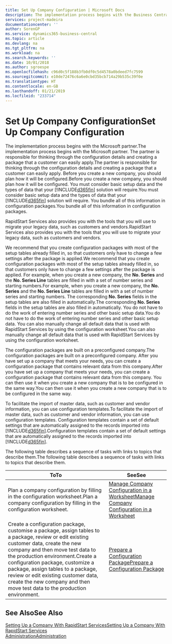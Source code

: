 ```yaml
---
title: Set Up Company Configuration | Microsoft Docs
description: The implementation process begins with the Business Central solution will require. You bundle all of this information into configuration packages.
services: project-madeira
documentationcenter: ''
author: SorenGP
ms.service: dynamics365-business-central
ms.topic: article
ms.devlang: na
ms.tgt_pltfrm: na
ms.workload: na
ms.search.keywords: ''
ms.date: 10/01/2018
ms.author: sgroespe
ms.openlocfilehash: c96d0c5f188b3fb0df0c5d4578a0bdeed7fc7599
ms.sourcegitcommit: e10de72476c6a6e0cbd35bcb714a29b535c39f0e
ms.translationtype: HT
ms.contentlocale: en-GB
ms.lasthandoff: 01/21/2019
ms.locfileid: "233714"
---
```

# <a name="set-up-company-configuration"></a><span data-ttu-id="de5ac-104">Set Up Company Configuration</span><span class="sxs-lookup"><span data-stu-id="de5ac-104">Set Up Company Configuration</span></span>
<span data-ttu-id="de5ac-105">The implementation process begins with the Microsoft partner.</span><span class="sxs-lookup"><span data-stu-id="de5ac-105">The implementation process begins with the Microsoft partner.</span></span> <span data-ttu-id="de5ac-106">The partner is responsible for thinking through the configuration details and creating a package that a customer can easily apply.</span><span class="sxs-lookup"><span data-stu-id="de5ac-106">The partner is responsible for thinking through the configuration details and creating a package that a customer can easily apply.</span></span> <span data-ttu-id="de5ac-107">Before you create a new company, you should plan how it will be configured.</span><span class="sxs-lookup"><span data-stu-id="de5ac-107">Before you create a new company, you should plan how it will be configured.</span></span> <span data-ttu-id="de5ac-108">You must consider basic setup data and the types of data that your [!INCLUDE[d365fin](includes/d365fin_md.md)] solution will require.</span><span class="sxs-lookup"><span data-stu-id="de5ac-108">You must consider basic setup data and the types of data that your [!INCLUDE[d365fin](includes/d365fin_md.md)] solution will require.</span></span> <span data-ttu-id="de5ac-109">You bundle all of this information in configuration packages.</span><span class="sxs-lookup"><span data-stu-id="de5ac-109">You bundle all of this information in configuration packages.</span></span>

<span data-ttu-id="de5ac-110">RapidStart Services also provides you with the tools that you will use to migrate your legacy data, such as customers and vendors.</span><span class="sxs-lookup"><span data-stu-id="de5ac-110">RapidStart Services also provides you with the tools that you will use to migrate your legacy data, such as customers and vendors.</span></span>  

<span data-ttu-id="de5ac-111">We recommend that you create configuration packages with most of the setup tables already filled in, so that customers only have to change a few settings after the package is applied.</span><span class="sxs-lookup"><span data-stu-id="de5ac-111">We recommend that you create configuration packages with most of the setup tables already filled in, so that customers only have to change a few settings after the package is applied.</span></span> <span data-ttu-id="de5ac-112">For example, when you create a new company, the **No. Series** and the **No. Series Line** tables are filled in with a set of number series and starting numbers.</span><span class="sxs-lookup"><span data-stu-id="de5ac-112">For example, when you create a new company, the **No. Series** and the **No. Series Line** tables are filled in with a set of number series and starting numbers.</span></span> <span data-ttu-id="de5ac-113">The corresponding **No. Series** fields in the setup tables are also filled in automatically.</span><span class="sxs-lookup"><span data-stu-id="de5ac-113">The corresponding **No. Series** fields in the setup tables are also filled in automatically.</span></span> <span data-ttu-id="de5ac-114">You do not have to do the work of entering number series and other basic setup data.</span><span class="sxs-lookup"><span data-stu-id="de5ac-114">You do not have to do the work of entering number series and other basic setup data.</span></span> <span data-ttu-id="de5ac-115">You can also manually change all default data that is used with RapidStart Services by using the configuration worksheet.</span><span class="sxs-lookup"><span data-stu-id="de5ac-115">You can also manually change all default data that is used with RapidStart Services by using the configuration worksheet.</span></span>  

<span data-ttu-id="de5ac-116">The configuration packages are built on a preconfigured company.</span><span class="sxs-lookup"><span data-stu-id="de5ac-116">The configuration packages are built on a preconfigured company.</span></span> <span data-ttu-id="de5ac-117">After you have set up a company that meets your needs, you can create a configuration package that contains relevant data from this company.</span><span class="sxs-lookup"><span data-stu-id="de5ac-117">After you have set up a company that meets your needs, you can create a configuration package that contains relevant data from this company.</span></span> <span data-ttu-id="de5ac-118">You can then use it when you create a new company that is to be configured in the same way.</span><span class="sxs-lookup"><span data-stu-id="de5ac-118">You can then use it when you create a new company that is to be configured in the same way.</span></span>  

<span data-ttu-id="de5ac-119">To facilitate the import of master data, such as customer and vendor information, you can use configuration templates.</span><span class="sxs-lookup"><span data-stu-id="de5ac-119">To facilitate the import of master data, such as customer and vendor information, you can use configuration templates.</span></span> <span data-ttu-id="de5ac-120">Configuration templates contain a set of default settings that are automatically assigned to the records imported into [!INCLUDE[d365fin](includes/d365fin_md.md)].</span><span class="sxs-lookup"><span data-stu-id="de5ac-120">Configuration templates contain a set of default settings that are automatically assigned to the records imported into [!INCLUDE[d365fin](includes/d365fin_md.md)].</span></span>

<span data-ttu-id="de5ac-121">The following table describes a sequence of tasks with links to topics that describe them.</span><span class="sxs-lookup"><span data-stu-id="de5ac-121">The following table describes a sequence of tasks with links to topics that describe them.</span></span>

|<span data-ttu-id="de5ac-122">**To**</span><span class="sxs-lookup"><span data-stu-id="de5ac-122">**To**</span></span>|<span data-ttu-id="de5ac-123">**See**</span><span class="sxs-lookup"><span data-stu-id="de5ac-123">**See**</span></span>|  
|------------|-------------|  
|<span data-ttu-id="de5ac-124">Plan a company configuration by filling in the configuration worksheet.</span><span class="sxs-lookup"><span data-stu-id="de5ac-124">Plan a company configuration by filling in the configuration worksheet.</span></span>|[<span data-ttu-id="de5ac-125">Manage Company Configuration in a Worksheet</span><span class="sxs-lookup"><span data-stu-id="de5ac-125">Manage Company Configuration in a Worksheet</span></span>](admin-how-to-manage-company-configuration-in-a-worksheet.md)|  
|<span data-ttu-id="de5ac-126">Create a configuration package, customise a package, assign tables to a package, review or edit existing customer data, create the new company and then move test data to the production environment.</span><span class="sxs-lookup"><span data-stu-id="de5ac-126">Create a configuration package, customize a package, assign tables to a package, review or edit existing customer data, create the new company and then move test data to the production environment.</span></span>|[<span data-ttu-id="de5ac-127">Prepare a Configuration Package</span><span class="sxs-lookup"><span data-stu-id="de5ac-127">Prepare a Configuration Package</span></span>](admin-how-to-prepare-a-configuration-package.md)| 

## <a name="see-also"></a><span data-ttu-id="de5ac-128">See Also</span><span class="sxs-lookup"><span data-stu-id="de5ac-128">See Also</span></span>  
[<span data-ttu-id="de5ac-129">Setting Up a Company With RapidStart Services</span><span class="sxs-lookup"><span data-stu-id="de5ac-129">Setting Up a Company With RapidStart Services</span></span>](admin-set-up-a-company-with-rapidstart.md)  
[<span data-ttu-id="de5ac-130">Administration</span><span class="sxs-lookup"><span data-stu-id="de5ac-130">Administration</span></span>](admin-setup-and-administration.md)

